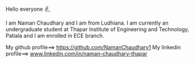 Hello everyone ✌,

I am Naman Chaudhary and I am from Ludhiana. I am currently an undergraduate student at Thapar Institute of Engineering and Technology, Patiala and I am enrolled in ECE branch.

My github profile==> https://github.com/NamanChaudhary1 My linkedin profile==> www.linkedin.com/in/naman-chaudhary-thapar
